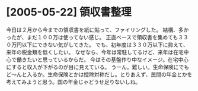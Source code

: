 # [2005-05-22] 領収書整理


今日は２月から今までの領収書を紙に貼って、ファイリングした。
結構、多かったが、まだ１００万は使ってない感じ。
正直ベースで領収書を集めても３３０万円以下にできない気がしてきた。
でも、初年度は３３０万以下に抑えて、来年の税金類を低くしたい。
なぜなら、今年は常駐してるけど、来年は在宅中心で働きたいと思っているからだ。
今はその基盤作り中なイメージ。在宅中心にすると収入が下がるのが目に見えている。
うーん。難しい。生命保険にでもど～んと入るか。生命保険とかは控除対称だし。とりあえず、民間の年金とかを考えてみようと思う。国の年金じゃどうせ足りないしね。

